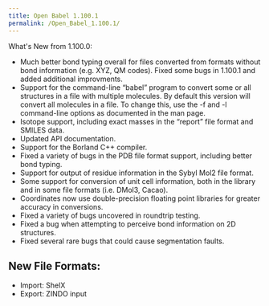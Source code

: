 ```yaml
---
title: Open Babel 1.100.1
permalink: /Open_Babel_1.100.1/
---
```


What's New from 1.100.0:

-   Much better bond typing overall for files converted from formats without bond information (e.g. XYZ, QM codes). Fixed some bugs in 1.100.1 and added additional improvments.
-   Support for the command-line “babel” program to convert some or all structures in a file with multiple molecules. By default this version will convert all molecules in a file. To change this, use the -f and -l command-line options as documented in the man page.
-   Isotope support, including exact masses in the “report” file format and SMILES data.
-   Updated API documentation.
-   Support for the Borland C++ compiler.
-   Fixed a variety of bugs in the PDB file format support, including better bond typing.
-   Support for output of residue information in the Sybyl Mol2 file format.
-   Some support for conversion of unit cell information, both in the library and in some file formats (i.e. DMol3, Cacao).
-   Coordinates now use double-precision floating point libraries for greater accuracy in conversions.
-   Fixed a variety of bugs uncovered in roundtrip testing.
-   Fixed a bug when attempting to perceive bond information on 2D structures.
-   Fixed several rare bugs that could cause segmentation faults.

New File Formats:
-----------------

-   Import: ShelX
-   Export: ZINDO input
